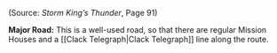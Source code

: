 (Source: *Storm King’s Thunder*, Page 91)

**Major Road:** This is a well-used road, so that there are regular Mission Houses and a [[Clack Telegraph|Clack Telegraph]] line along the route.
